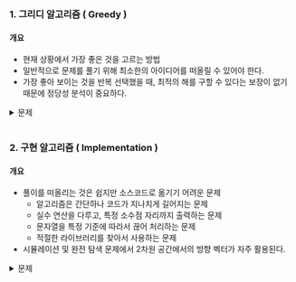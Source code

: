 ### 1. 그리디 알고리즘 ( Greedy )

#### 개요

- 현재 상황에서 가장 좋은 것을 고르는 방법
- 일반적으로 문제를 풀기 위해 최소한의 아이디어를 떠올릴 수 있어야 한다.
- 가장 좋아 보이는 것을 반복 선택했을 때, 최적의 해를 구할 수 있다는 보장이 없기 때문에 정당성 분석이 중요하다.
<details>
<summary>문제</summary>
<div markdown="1">

- Change.py

> 손님에게 거슬러 주어야 할 돈이 N원일 때, 거슬러 주어야 할 동전의 최고 개수를 구하여라. 단, 거슬러 줘야 할 돈 N은 항상 10의 배수이며 동전의 종류는 500원, 100원, 50원, 10원 4가지이다.

- TilTheOne.py

> 어떠한 수 N이 1이 될 때까지 다음의 두 과정 중 하나를 반복적으로 선택하여 수행하려고 한다. 단, 두번째 연산은 N이 K로 나누어 떨어질 때만 선택할 수 있다. 이때, N과 K가 주어질 때 N이 1이 될 때까지 1번 혹은 2번의 과정을 수행해야 하는 최소 횟수를 구하여라.
>
> 1.  N에서 1을 뺀다.
> 2.  N을 K로 나눈다.

- Calculate.py

> 각 자리가 0부터 9로만 이루어진 문자열 S가 주어졌을 때, 왼쪽부터 오른쪽으로 하나씩 모든 숫자를 확인하며 숫자 사이에 'x' 혹은 '+' 연산자를 넣어 결과적으로 만들어질 수 있는 가장 큰 수를 구하여라. 단, 모든 연산은 왼쪽에서부터 순서대로 이루어진다.

- Adventure.py

> 한 마을에 모험가가 N명 있다. 모험가 길드에서 N명의 모험가를 대상으로 '공포도'를 측정했는데, '공포도'가 높은 모험가는 쉽게 공포를 느껴 위험 상황에 제대로 대처할 능력이 떨어진다. 모험가 그룹을 안전하게 구성하고자 공포도가 X인 모험가는 반드시 X명 이상으로 구성한 모험가 그룹에 참여해야 여행을 떠날 수 있다. N명의 모험가에 대한 정보가 주어졌을 때, 여행을 떠날 수 있는 그룹의 최댓값을 구하여라.

</div>
</details>
</br>

### 2. 구현 알고리즘 ( Implementation )

#### 개요

- 풀이를 떠올리는 것은 쉽지만 소스코드로 옮기기 어려운 문제
  - 알고리즘은 간단하나 코드가 지나치게 길어지는 문제
  - 실수 연산을 다루고, 특정 소수점 자리까지 출력하는 문제
  - 문자열을 특정 기준에 따라서 끊어 처리하는 문제
  - 적절한 라이브러리를 찾아서 사용하는 문제
- 시뮬레이션 및 완전 탐색 문제에서 2차원 공간에서의 방향 벡터가 자주 활용된다.
<details>
<summary>문제</summary>
<div markdown="1">

- UpDown.py

> 여행가 A는 1 _ 1 크기의 정사각형으로 이루어진 N _ N 크기의 공간 위에 서 있다. 가장 왼쪽 위는 (1, 1)이며, 가장 오른쪽 아래 좌표는 (N, N)에 해당한다. A는 상,하,좌,우로 한 칸씩 이동할 수 있으며 시작 좌표는 항상 (1, 1)이다. N \* N 크기의 공간을 벗어나는 움직은 무시될 때, 상하좌우가 적힌 계획서를 보고 A가 최종적으로 도착할 지점의 좌표를 구하여라

- CountThree.py

> 정수 N이 입력되면 00시 00분 00초부터 N시 59분 59초까지의 모든 시각 중에서 3이 하나라도 포함되는 모든 경우의 수를 구하여라.

- Chess.py

> 8 \* 8 좌표 평면에서 나이트의 위치가 주어졌을 때 나이트가 이동할 수 있는 경우의 수를 모두 구하여라. 행의 위치는 1부터 8로 표현하며 열의 위치는 a부터 h로 표현한다.

- Rearrangement.py

> 알파벳 대문자와 숫자(0 ~ 9)로만 구성된 문자열이 입력으로 주어집니다. 이때 모든 알파벳을 오름차순으로 정렬하여 이어서 출력한 뒤에 그 뒤에 모든 숫자를 더한 값을 이어서 출력하여라.

### 3. 너비 / 깊이 우선 탐색 ( BFS / DFS )
